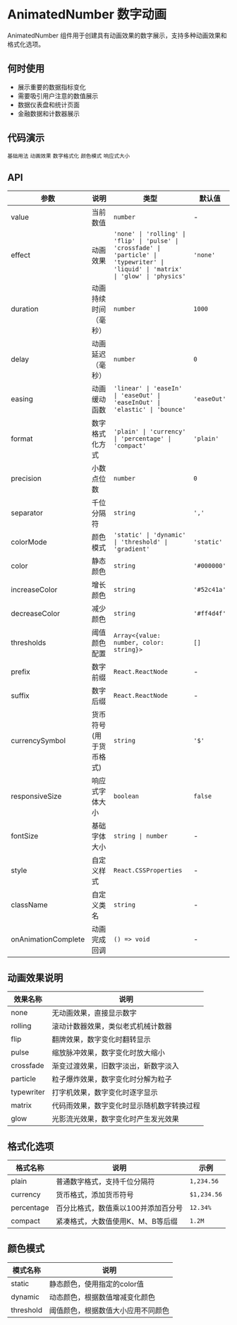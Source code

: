 # AnimatedNumber 数字动画

AnimatedNumber 组件用于创建具有动画效果的数字展示，支持多种动画效果和格式化选项。

## 何时使用

- 展示重要的数据指标变化
- 需要吸引用户注意的数值展示
- 数据仪表盘和统计页面
- 金融数据和计数器展示

## 代码演示

<code src="./demo/animated-number/basic.tsx">基础用法</code>
<code src="./demo/animated-number/effects.tsx">动画效果</code>
<code src="./demo/animated-number/formatting.tsx">数字格式化</code>
<code src="./demo/animated-number/colors.tsx">颜色模式</code>
<code src="./demo/animated-number/responsive.tsx">响应式大小</code>

## API

| 参数                | 说明                    | 类型                                                                                                                                   | 默认值      |
| ------------------- | ----------------------- | -------------------------------------------------------------------------------------------------------------------------------------- | ----------- |
| value               | 当前数值                | `number`                                                                                                                               | -           |
| effect              | 动画效果                | `'none' \| 'rolling' \| 'flip' \| 'pulse' \| 'crossfade' \| 'particle' \| 'typewriter' \| 'liquid' \| 'matrix' \| 'glow' \| 'physics'` | `'none'`    |
| duration            | 动画持续时间（毫秒）    | `number`                                                                                                                               | `1000`      |
| delay               | 动画延迟（毫秒）        | `number`                                                                                                                               | `0`         |
| easing              | 动画缓动函数            | `'linear' \| 'easeIn' \| 'easeOut' \| 'easeInOut' \| 'elastic' \| 'bounce'`                                                            | `'easeOut'` |
| format              | 数字格式化方式          | `'plain' \| 'currency' \| 'percentage' \| 'compact'`                                                                                   | `'plain'`   |
| precision           | 小数点位数              | `number`                                                                                                                               | `0`         |
| separator           | 千位分隔符              | `string`                                                                                                                               | `','`       |
| colorMode           | 颜色模式                | `'static' \| 'dynamic' \| 'threshold' \| 'gradient'`                                                                                   | `'static'`  |
| color               | 静态颜色                | `string`                                                                                                                               | `'#000000'` |
| increaseColor       | 增长颜色                | `string`                                                                                                                               | `'#52c41a'` |
| decreaseColor       | 减少颜色                | `string`                                                                                                                               | `'#ff4d4f'` |
| thresholds          | 阈值颜色配置            | `Array<{value: number, color: string}>`                                                                                                | `[]`        |
| prefix              | 数字前缀                | `React.ReactNode`                                                                                                                      | -           |
| suffix              | 数字后缀                | `React.ReactNode`                                                                                                                      | -           |
| currencySymbol      | 货币符号 (用于货币格式) | `string`                                                                                                                               | `'$'`       |
| responsiveSize      | 响应式字体大小          | `boolean`                                                                                                                              | `false`     |
| fontSize            | 基础字体大小            | `string \| number`                                                                                                                     | -           |
| style               | 自定义样式              | `React.CSSProperties`                                                                                                                  | -           |
| className           | 自定义类名              | `string`                                                                                                                               | -           |
| onAnimationComplete | 动画完成回调            | `() => void`                                                                                                                           | -           |

## 动画效果说明

| 效果名称   | 说明                                       |
| ---------- | ------------------------------------------ |
| none       | 无动画效果，直接显示数字                   |
| rolling    | 滚动计数器效果，类似老式机械计数器         |
| flip       | 翻牌效果，数字变化时翻转显示               |
| pulse      | 缩放脉冲效果，数字变化时放大缩小           |
| crossfade  | 渐变过渡效果，旧数字淡出，新数字淡入       |
| particle   | 粒子爆炸效果，数字变化时分解为粒子         |
| typewriter | 打字机效果，数字变化时逐字显示             |
| matrix     | 代码雨效果，数字变化时显示随机数字转换过程 |
| glow       | 光影流光效果，数字变化时产生发光效果       |

## 格式化选项

| 格式名称   | 说明                                | 示例        |
| ---------- | ----------------------------------- | ----------- |
| plain      | 普通数字格式，支持千位分隔符        | `1,234.56`  |
| currency   | 货币格式，添加货币符号              | `$1,234.56` |
| percentage | 百分比格式，数值乘以100并添加百分号 | `12.34%`    |
| compact    | 紧凑格式，大数值使用K、M、B等后缀   | `1.2M`      |

## 颜色模式

| 模式名称  | 说明                               |
| --------- | ---------------------------------- |
| static    | 静态颜色，使用指定的color值        |
| dynamic   | 动态颜色，根据数值增减变化颜色     |
| threshold | 阈值颜色，根据数值大小应用不同颜色 |
